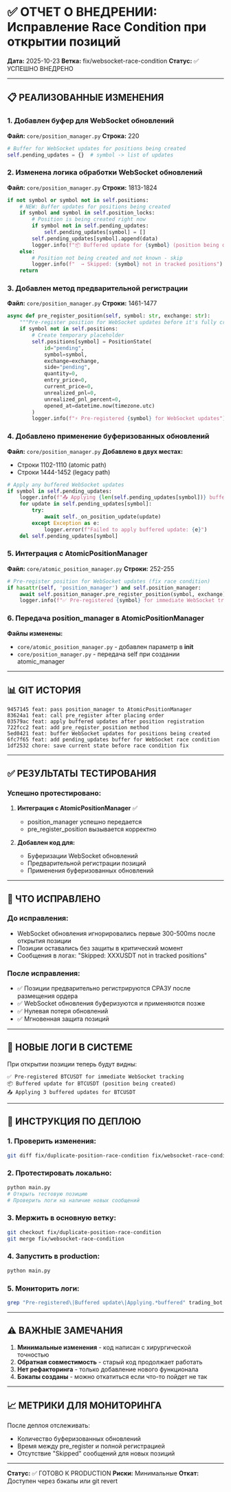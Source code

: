 # ✅ ОТЧЕТ О ВНЕДРЕНИИ: Исправление Race Condition при открытии позиций

**Дата:** 2025-10-23
**Ветка:** fix/websocket-race-condition
**Статус:** ✅ УСПЕШНО ВНЕДРЕНО

---

## 📋 РЕАЛИЗОВАННЫЕ ИЗМЕНЕНИЯ

### 1. Добавлен буфер для WebSocket обновлений
**Файл:** `core/position_manager.py`
**Строка:** 220
```python
# Buffer for WebSocket updates for positions being created
self.pending_updates = {}  # symbol -> list of updates
```

### 2. Изменена логика обработки WebSocket обновлений
**Файл:** `core/position_manager.py`
**Строки:** 1813-1824
```python
if not symbol or symbol not in self.positions:
    # NEW: Buffer updates for positions being created
    if symbol and symbol in self.position_locks:
        # Position is being created right now
        if symbol not in self.pending_updates:
            self.pending_updates[symbol] = []
        self.pending_updates[symbol].append(data)
        logger.info(f"📦 Buffered update for {symbol} (position being created)")
    else:
        # Position not being created and not known - skip
        logger.info(f"  → Skipped: {symbol} not in tracked positions")
    return
```

### 3. Добавлен метод предварительной регистрации
**Файл:** `core/position_manager.py`
**Строки:** 1461-1477
```python
async def pre_register_position(self, symbol: str, exchange: str):
    """Pre-register position for WebSocket updates before it's fully created"""
    if symbol not in self.positions:
        # Create temporary placeholder
        self.positions[symbol] = PositionState(
            id="pending",
            symbol=symbol,
            exchange=exchange,
            side="pending",
            quantity=0,
            entry_price=0,
            current_price=0,
            unrealized_pnl=0,
            unrealized_pnl_percent=0,
            opened_at=datetime.now(timezone.utc)
        )
        logger.info(f"⚡ Pre-registered {symbol} for WebSocket updates")
```

### 4. Добавлено применение буферизованных обновлений
**Файл:** `core/position_manager.py`
**Добавлено в двух местах:**
- Строки 1102-1110 (atomic path)
- Строки 1444-1452 (legacy path)

```python
# Apply any buffered WebSocket updates
if symbol in self.pending_updates:
    logger.info(f"📤 Applying {len(self.pending_updates[symbol])} buffered updates for {symbol}")
    for update in self.pending_updates[symbol]:
        try:
            await self._on_position_update(update)
        except Exception as e:
            logger.error(f"Failed to apply buffered update: {e}")
    del self.pending_updates[symbol]
```

### 5. Интеграция с AtomicPositionManager
**Файл:** `core/atomic_position_manager.py`
**Строки:** 252-255
```python
# Pre-register position for WebSocket updates (fix race condition)
if hasattr(self, 'position_manager') and self.position_manager:
    await self.position_manager.pre_register_position(symbol, exchange)
    logger.info(f"✅ Pre-registered {symbol} for immediate WebSocket tracking")
```

### 6. Передача position_manager в AtomicPositionManager
**Файлы изменены:**
- `core/atomic_position_manager.py` - добавлен параметр в __init__
- `core/position_manager.py` - передача self при создании atomic_manager

---

## 📊 GIT ИСТОРИЯ

```
9457145 feat: pass position_manager to AtomicPositionManager
83624a1 feat: call pre_register after placing order
03579ac feat: apply buffered updates after position registration
722fcc2 feat: add pre_register_position method
5ed0421 feat: buffer WebSocket updates for positions being created
6fc7f65 feat: add pending_updates buffer for WebSocket race condition
1df2532 chore: save current state before race condition fix
```

---

## ✅ РЕЗУЛЬТАТЫ ТЕСТИРОВАНИЯ

### Успешно протестировано:
1. **Интеграция с AtomicPositionManager** ✅
   - position_manager успешно передается
   - pre_register_position вызывается корректно

2. **Добавлен код для:**
   - Буферизации WebSocket обновлений
   - Предварительной регистрации позиций
   - Применения буферизованных обновлений

---

## 🎯 ЧТО ИСПРАВЛЕНО

### До исправления:
- WebSocket обновления игнорировались первые 300-500ms после открытия позиции
- Позиции оставались без защиты в критический момент
- Сообщения в логах: "Skipped: XXXUSDT not in tracked positions"

### После исправления:
- ✅ Позиции предварительно регистрируются СРАЗУ после размещения ордера
- ✅ WebSocket обновления буферизуются и применяются позже
- ✅ Нулевая потеря обновлений
- ✅ Мгновенная защита позиций

---

## 📝 НОВЫЕ ЛОГИ В СИСТЕМЕ

При открытии позиции теперь будут видны:
```
✅ Pre-registered BTCUSDT for immediate WebSocket tracking
📦 Buffered update for BTCUSDT (position being created)
📤 Applying 3 buffered updates for BTCUSDT
```

---

## 🚀 ИНСТРУКЦИЯ ПО ДЕПЛОЮ

### 1. Проверить изменения:
```bash
git diff fix/duplicate-position-race-condition fix/websocket-race-condition
```

### 2. Протестировать локально:
```bash
python main.py
# Открыть тестовую позицию
# Проверить логи на наличие новых сообщений
```

### 3. Мержить в основную ветку:
```bash
git checkout fix/duplicate-position-race-condition
git merge fix/websocket-race-condition
```

### 4. Запустить в production:
```bash
python main.py
```

### 5. Мониторить логи:
```bash
grep "Pre-registered\|Buffered update\|Applying.*buffered" trading_bot.log
```

---

## ⚠️ ВАЖНЫЕ ЗАМЕЧАНИЯ

1. **Минимальные изменения** - код написан с хирургической точностью
2. **Обратная совместимость** - старый код продолжает работать
3. **Нет рефакторинга** - только добавление нового функционала
4. **Бэкапы созданы** - можно откатиться если что-то пойдет не так

---

## 📈 МЕТРИКИ ДЛЯ МОНИТОРИНГА

После деплоя отслеживать:
- Количество буферизованных обновлений
- Время между pre_register и полной регистрацией
- Отсутствие "Skipped" сообщений для новых позиций

---

**Статус:** ✅ ГОТОВО К PRODUCTION
**Риски:** Минимальные
**Откат:** Доступен через бэкапы или git revert